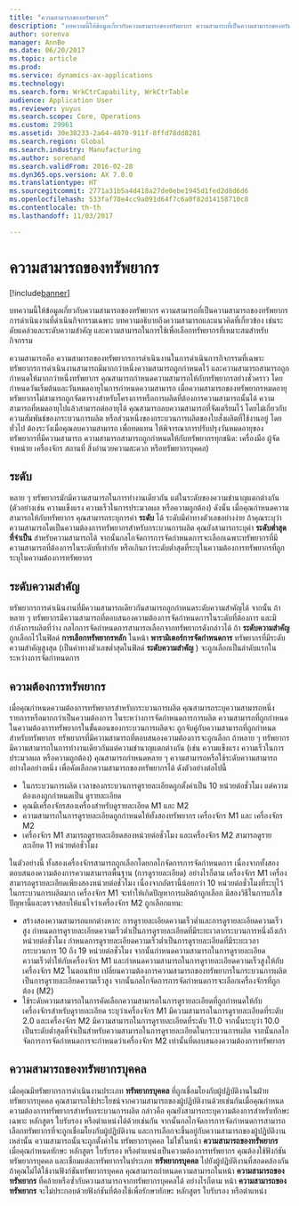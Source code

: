 ```yaml
---
title: "ความสามารถของทรัพยากร"
description: "บทความนี้ให้ข้อมูลเกี่ยวกับความสามารถของทรัพยากร ความสามารถที่เป็นความสามารถของทรัพยากรการดำเนินงานที่ดำเนินกิจกรรมเฉพาะ บทความอธิบายถึงความสามารถและแนวคิดที่เกี่ยวข้อง เช่นระดับแคล่วและระดับความสำคัญ และความสามารถในการใช้เพื่อเลือกทรัพยากรที่เหมาะสมสำหรับกิจกรรม"
author: sorenva
manager: AnnBe
ms.date: 06/20/2017
ms.topic: article
ms.prod: 
ms.service: dynamics-ax-applications
ms.technology: 
ms.search.form: WrkCtrCapability, WrkCtrTable
audience: Application User
ms.reviewer: yuyus
ms.search.scope: Core, Operations
ms.custom: 29961
ms.assetid: 30e38233-2a64-4070-911f-8ffd78dd8281
ms.search.region: Global
ms.search.industry: Manufacturing
ms.author: sorenand
ms.search.validFrom: 2016-02-28
ms.dyn365.ops.version: AX 7.0.0
ms.translationtype: HT
ms.sourcegitcommit: 2771a31b5a4d418a27de0ebe1945d1fed2d8d6d6
ms.openlocfilehash: 533faf78e4cc9a091d64f7c6a0f82d14158710c8
ms.contentlocale: th-th
ms.lasthandoff: 11/03/2017

---
```


# <a name="resource-capabilities"></a>ความสามารถของทรัพยากร

[!include[banner](../includes/banner.md)]


บทความนี้ให้ข้อมูลเกี่ยวกับความสามารถของทรัพยากร ความสามารถที่เป็นความสามารถของทรัพยากรการดำเนินงานที่ดำเนินกิจกรรมเฉพาะ บทความอธิบายถึงความสามารถและแนวคิดที่เกี่ยวข้อง เช่นระดับแคล่วและระดับความสำคัญ และความสามารถในการใช้เพื่อเลือกทรัพยากรที่เหมาะสมสำหรับกิจกรรม

ความสามารถคือ ความสามารถของทรัพยากรการดำเนินงานในการดำเนินการกิจกรรมที่เฉพาะ  ทรัพยากรการดำเนินงานสามารถมีมากกว่าหนึ่งความสามารถถูกกำหนดไว้ และความสามารถสามารถถูกกำหนดให้มากกว่าหนึ่งทรัพยากร คุณสามารถกำหนดความสามารถให้กับทรัพยากรอย่างชั่วคราว โดยกำหนดวันเริ่มต้นและวันหมดอายุในการกำหนดความสามารถ เมื่อความสามารถของทรัพยากรหมดอายุ ทรัพยากรไม่สามารถถูกจัดตารางสำหรับโครงการหรือการผลิตที่ต้องการความสามารถนั้นได้ ความสามารถที่หมดอายุไปแล้วสามารถต่ออายุได้ คุณสามารถลบความสามารถที่จัดเตรียมไว้ โดยไม่เกี่ยวกับความสัมพันธ์ของกระบวนการผลิต หรือส่วนหนึ่งของกระบวนการผลิตของใบสั่งผลิตที่ใช้งานอยู่ โดยทั่วไป ต้องระวังเมื่อคุณลบความสามารถ เพื่อทดแทน ให้พิจารณาการปรับปรุงวันหมดอายุของทรัพยากรที่มีความสามารถ ความสามารถสามารถถูกกำหนดให้กับทรัพยากรทุกชนิด: เครื่องมือ ผู้จัดจำหน่าย เครื่องจักร สถานที่ สิ่งอำนวยความสะดวก หรือทรัพยากรบุคคล)

## <a name="level"></a>ระดับ
หลาย ๆ ทรัพยากรมักมีความสามารถในการทำงานเดียวกัน แต่ในระดับของความชำนาญแตกต่างกัน (ตัวอย่างเช่น ความแข็งแรง ความเร็วในการประมวลผล หรือความถูกต้อง) ดังนั้น เมื่อคุณกำหนดความสามารถให้กับทรัพยากร คุณสามารถระบุการค่า **ระดับ** ได้ ระดับมีค่าทางตัวเลขอย่างง่าย ถ้าคุณระบุว่าความสามารถใดเป็นความต้องการทรัพยากรสำหรับกระบวนการผลิต คุณยังสามารถระบุค่า **ระดับต่ำสุดที่จำเป็น** สำหรับความสามารถได้ จากนั้นกลไกจัดการการจัดกำหนดการจะเลือกเฉพาะทรัพยากรที่มีความสามารถที่ต้องการในระดับที่เท่ากับ หรือเกินกว่าระดับต่ำสุดที่ระบุในความต้องการทรัพยากรที่ถูกระบุในความต้องการทรัพยากร

## <a name="priority"></a>ระดับความสำคัญ
ทรัพยากรการดำเนินงานที่มีความสามารถเดียวกันสามารถถูกกำหนดระดับความสำคัญได้ จากนั้น ถ้าหลาย ๆ ทรัพยากรมีความสามารถที่ตอบสนองความต้องการจัดกำหนดการในระดับที่ต้องการ และมีกำลังการผลิตที่ว่าง กลไกการจัดกำหนดการสามารถเลือกจากทรัพยากรดังกล่าวได้ ถ้า **ระดับความสำคัญ** ถูกเลือกไว้ในฟิลด์ **การเลือกทรัพยากรหลัก** ในหน้า **พารามิเตอร์การจัดกำหนดการ** ทรัพยากรที่มีระดับความสำคัญสูงสุด (เป็นค่าทางตัวเลขต่ำสุดในฟิลด์ **ระดับความสำคัญ** ) จะถูกเลือกเป็นลำดับแรกในระหว่างการจัดกำหนดการ

## <a name="resource-requirements"></a>ความต้องการทรัพยากร
เมื่อคุณกำหนดความต้องการทรัพยากรสำหรับกระบวนการผลิต คุณสามารถระบุความสามารถหนึ่งรายการหรือมากกว่าเป็นความต้องการ ในระหว่างการจัดกำหนดการการผลิต ความสามารถที่ถูกกำหนดในความต้องการทรัพยากรในขั้นตอนของกระบวนการผลิตจะ ถูกจับคู่กับความสามารถที่ถูกกำหนดสำหรับทรัพยากร ทรัพยากรที่มีความสามารถที่ตอบสนองความต้องการจะถูกเลือก ถ้าหลาย ๆ ทรัพยากรมีความสามารถในการทำงานเดียวกันแต่ความชำนาญแตกต่างกัน (เช่น ความแข็งแรง ความเร็วในการประมวลผล หรือความถูกต้อง) คุณสามารถกำหนดหลาย ๆ ความสามารถหรือใช้ระดับความสามารถ อย่างใดอย่างหนึ่ง เพื่อคัดเลือกความสามารถของทรัพยากรได้ ดังตัวอย่างต่อไปนี้

-   ในกระบวนการผลิต เวลาของกระบวนการดูรายละเอียดถูกตั้งค่าเป็น 10 หน่วยต่อชั่วโมง แต่ความต้องเองถูกกำหนดเป็น ดูรายละเอียด
-   คุณมีเครื่องจักรสองเครื่องสำหรับดูรายละเอียด M1 และ M2
-   ความสามารถในการดูรายละเอียดถูกกำหนดให้ทั้งสองทรัพยากร เครื่องจักร M1 และ เครื่องจักร M2
-   เครื่องจักร M1 สามารถดูรายละเอียดสองหน่วยต่อชั่วโมง และเครื่องจักร M2 สามารถดูรายละเอียด 11 หน่วยต่อชั่วโมง

ในตัวอย่างนี้ ทั้งสองเครื่องจักรสามารถถูกเลือกโดยกลไกจัดการการจัดกำหนดการ เนื่องจากทั้งสองตอบสนองความต้องการความสามารถพื้นฐาน (การดูรายละเอียด) อย่างไรก็ตาม เครื่องจักร M1 เครื่องสามารถดูรายละเอียดเพียงสองหน่วยต่อชั่วโมง เนื่องจากอัตรานี้น้อยกว่า 10 หน่วยต่อชั่วโมงที่ระบุไว้ในกระบวนการผลิตมาก เครื่องจักร M1 จะทำให้เกิดปัญหาการผลิตถ้าถูกเลือก มีสองวิธีในการแก้ไขปัญหานี้และตรวจสอบให้แน่ใจว่าเครื่องจักร M2 ถูกเลือกแทน:

-   สร้างสองความสามารถแยกต่างหาก: การดูรายละเอียดความเร็วต่ำและการดูรายละเอียดความเร็วสูง กำหนดการดูรายละเอียดความเร็วต่ำเป็นการดูรายละเอียดที่มีระยะเวลากระบวนการหนึ่งถึงเก้าหน่วยต่อชั่วโมง กำหนดการดูรายละเอียดความเร็วต่ำเป็นการดูรายละเอียดที่มีระยะเวลากระบวนการ 10 ถึง 19 หน่วยต่อชั่วโมง จากนั้นกำหนดความสามารถในการดูรายละเอียดความเร็วต่ำให้กับเครื่องจักร M1 และกำหนดความสามารถในการดูรายละเอียดความเร็วสูงให้กับเครื่องจักร M2 ในตอนท้าย เปลี่ยนความต้องการความสามารถของทรัพยากรในกระบวนการผลิตเป็นการดูรายละเอียดความเร็วสูง จากนั้นกลไกจัดการการจัดกำหนดการจะเลือกเครื่องจักรที่ถูกต้อง (M2)
-   ใช้ระดับความสามารถในการคัดเลือกความสามารถในการดูรายละเอียดที่ถูกกำหนดให้กับเครื่องจักรสำหรับดูรายละเอียด ระบุว่าเครื่องจักร M1 มีความสามารถในการดูรายละเอียดที่ระดับ 2.0 และเครื่องจักร M2 มีความสามารถในการดูรายละเอียดที่ระดับ 11.0 จากนั้นระบุว่า 10.0 เป็นระดับต่ำสุดที่จำเป็นสำหรับความสามารถในการดูรายละเอียดในกระบวนการผลิต จากนั้นกลไกจัดการการจัดกำหนดการจะกำหนดว่าเครื่องจักร M2 เท่านั้นที่ตอบสนองความต้องการทรัพยากร

## <a name="competencies-for-human-resources"></a>ความสามารถของทรัพยากรบุคคล
เมื่อคุณมีทรัพยากรการดำเนินงานประเภท **ทรัพยากรบุคคล** ที่ถูกเชื่อมโยงกับผู้ปฏิบัติงานในฝ่ายทรัพยากรบุคคล คุณสามารถใช้ประโยชน์จากความสามารถของผู้ปฏิบัติงานด้วยเช่นกันเมื่อคุณกำหนดความต้องการทรัพยากรสำหรับกระบวนการผลิต กล่าวคือ คุณยังสามารถระบุความต้องการสำหรับทักษะเฉพาะ หลักสูตร ใบรับรอง หรือตำแหน่งได้ด้วยเช่นกัน จากนั้นกลไกจัดการการจัดกำหนดการสามารถเลือกทรัพยากรที่จะถูกเชื่อมโยงกับผู้ปฏิบัติงาน และการเลือกจะขึ้นอยู่กับความสามารถของผู้ปฏิบัติงานเหล่านั้น ความสามารถนั้นจะถูกตั้งค่าใน ทรัพยากรบุคคล ไม่ใช่ในหน้า **ความสามารถของทรัพยากร** เมื่อคุณกำหนดทักษะ หลักสูตร ใบรับรอง หรือตำแหน่งเป็นความต้องการทรัพยากร คุณต้องใช้ฟังก์ชันทรัพยากรบุคคล และเชื่อมแต่ละทรัพยากรในประเภท **ทรัพยากรบุคคล** ไปยังผู้ปฏิบัติงานที่สอดคล้องกัน ถ้าคุณไม่ได้ใช้งานฟังก์ชันทรัพยากรบุคคล คุณสามารถกำหนดความสามารถในหน้า **ความสามารถของทรัพยากร** ที่คล้ายหรือซ้ำกับความสามารถจากทรัพยากรบุคคลได้ อย่างไรก็ตาม หน้า **ความสามารถของทรัพยากร** จะไม่ประกอบด้วยฟังก์ชันที่ต้องใช้เพื่อรักษาทักษะ หลักสูตร ใบรับรอง หรือตำแหน่ง




